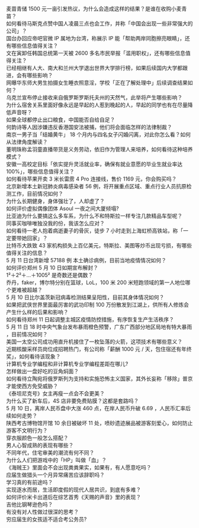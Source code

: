 麦苗青储 1500 元一亩引发热议，为什么会造成这样的结果？是谁在收购小麦青苗？  
如何看待马斯克点赞中国人凌晨三点也会工作，并称「中国会出现一些非常强大的公司」？  
国台办回应帝吧官微 IP 属地为台湾，称展示 IP 能「帮助两岸同胞擦亮眼睛」，还有哪些信息值得关注？  
文在寅卸任韩国总统第一天被 2600 多名市民举报「滥用职权」，还有哪些信息值得关注？  
已经相继有人大、南大和兰州大学退出世界大学排行榜，如果后续国内大学都跟进，会有哪些影响？  
网曝华东师大男生拍摄女生睡衣照意淫，学校「正在了解处理中」后续调查结果如何？  
乌克兰宣布停止接收来自俄罗斯罗斯托夫州的天然气，此举将产生哪些影响？  
为什么宿舍关系里面好像永远是早起的人惹到晚起的人，早起的同学也有在尽量降低声音呀？  
如果全球都停止出口粮食，中国能否自给自足？  
何韵诗等人因涉嫌违反香港国安法被捕，他们将会面临怎样的法律制裁？  
南京一男子当「结婚黄牛」 18 个月内与四名女子闪婚闪离，对此你怎么看？如何从法律角度解读？  
董明珠称孟羽童直播带货是义务劳动，依旧作为管理人来培养，如何看待这种培养模式？  
安徽一高校定目标「依实提升灵活就业率，确保有就业意愿的毕业生就业率达 100%」，哪些信息值得关注？  
如何看待苹果开卖 3 米长雷雳 4 Pro 连接线，售价 1169 元，你会购买吗？  
北京新增本土新冠肺炎病毒感染者 56 例，将开展重点区域、重点行业人员抗原检测工作，目前情况如何？  
为什么长期健身，身体强壮了，人却虚了？  
如何评价虚拟偶像团体 Asoul 一夜之间大厦倾塌?  
比亚迪为什么要搞这么多车系，为什么不和特斯拉一样专注几款精品车型呢？  
同事买咖啡唯独没我的份，我该怎么应对？  
如何看待一老人抱着病逝妻子的骨灰，徒步 7 小时走到上海虹桥高铁站，称「一定要带她回家」？  
比特币大跌致 43 家机构损失上百亿美元，特斯拉、美图等炒币出现亏损，有哪些值得关注的信息？  
5 月 11 日台湾新增 57188 例 本土确诊病例，目前当地疫情情况如何？  
如何评价郑州 5 月 10 日如期宣布解封？  
1²＋2²＋…＋1005² 是奇数还是偶数？  
乔丹，faker，博尔特分别在篮球，LoL，100 米 200 米短跑领域的第一人地位哪个更难被超越？  
5 月 10 日比尔盖茨新冠病毒检测结果呈阳性，目前其身体情况如何？  
如果把武侠世界里面最厉害的武功印制 100 万份散发到江湖上，供所有人修炼会产生什么样的后果和影响？  
如何看待郑州 11 日起调整主城区疫情防控措施，有序恢复生产生活秩序？  
5 月 11 日 18 时中央气象台发布暴雨橙色预警，广东广西部分地区局地有特大暴雨 ，目前情况如何？  
美国一太空公司成功用直升机接住了一枚坠落的火箭，这项技术有哪些意义？  
近期核酸采样员岗位成招聘热门，有公司称「薪酬 1000 元 / 天，包住宿还有年终奖」，如何看待该现象？  
计算机专业学编程和非计算机专业学编程差距在哪儿?  
怎样做出一盘好吃的豆角焖面？  
如何看待立陶宛将俄罗斯列为支持和实施恐怖主义国家，其外长妄称「移除」普京才能使西方免受威胁？  
《泰坦尼克号》女主再瘦一点会不会更美？  
为什么买了新车后，4S 店非要免费贴膜？这都是套路吗？  
5 月 10 日，离岸人民币盘中大涨 460 点，在岸人民币升破 6.69 ，人民币汇率后续如何走势？  
陕西考古博物馆开馆 10 余日被破坏 11 处，喷砂遗迹展品被游客刻爱心，如何防止游客不文明行为？  
穿衣服颜色一般怎么搭配？  
男人心智成熟的表现有哪些？  
不同年代，住宅审美的潮流有何不同？  
为什么人们把游戏中的「HP」叫做「血」？  
《海贼王》里面会不会出现粪粪果实，如果有，有人愿意吃吗？  
应届生做猎头一个月异常痛苦应该辞职吗？  
学习真的有前途吗？  
实现逐水而居，生活即度假的现代人居共识，到底有多难？  
如何评价米卡出道后在综艺首秀《天赐的声音》里的表现？  
吉他比钢琴逊色吗？  
有没有对人性做过很深的思考？  
穷应届生的女孩适不适合考公务员?  

